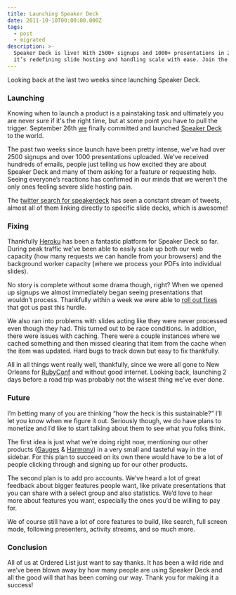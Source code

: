 ```yaml
---
title: Launching Speaker Deck
date: 2011-10-10T00:00:00.000Z
tags:
  - post
  - migrated
description: >-
  Speaker Deck is live! With 2500+ signups and 1000+ presentations in 2 weeks,
  it’s redefining slide hosting and handling scale with ease. Join the ride!
---
```


Looking back at the last two weeks since launching Speaker Deck.

### Launching

Knowing when to launch a product is a painstaking task and ultimately you are never sure if it's the right time, but at some point you have to pull the trigger. September 26th [we](http://orderedlist.com/the-team/) finally committed and launched [Speaker Deck](http://speakerdeck.com) to the world.

The past two weeks since launch have been pretty intense, we've had over 2500 signups and over 1000 presentations uploaded. We've received hundreds of emails, people just telling us how excited they are about Speaker Deck and many of them asking for a feature or requesting help. Seeing everyone’s reactions has confirmed in our minds that we weren’t the only ones feeling severe slide hosting pain.

The [twitter search for speakerdeck](http://twitter.com/#!/search/speakerdeck) has seen a constant stream of tweets, almost all of them linking directly to specific slide decks, which is awesome!

### Fixing

Thankfully [Heroku](http://heroku.com) has been a fantastic platform for Speaker Deck so far. During peak traffic we've been able to easily scale up both our web capacity (how many requests we can handle from your browsers) and the background worker capacity (where we process your PDFs into individual slides).

No story is complete without some drama though, right? When we opened up signups we almost immediately began seeing presentations that wouldn’t process. Thankfully within a week we were able to [roll out fixes](http://jonmagic.com/blog/archives/2011/10/06/grim-multiprocessor-to-the-rescue/) that got us past this hurdle.

We also ran into problems with slides acting like they were never processed even though they had. This turned out to be race conditions. In addition, there were issues with caching. There were a couple instances where we cached something and then missed clearing that item from the cache when the item was updated. Hard bugs to track down but easy to fix thankfully.

All in all things went really well, thankfully, since we were all gone to New Orleans for [RubyConf](http://rubyconf.org) and without good internet. Looking back, launching 2 days before a road trip was probably not the wisest thing we’ve ever done.

### Future

I’m betting many of you are thinking “how the heck is this sustainable?” I’ll let you know when we figure it out. Seriously though, we do have plans to monetize and I’d like to start talking about them to see what you folks think.

The first idea is just what we’re doing right now, mentioning our other products ([Gauges](http://get.gaug.es) & [Harmony](http://get.harmonyapp.com)) in a very small and tasteful way in the sidebar. For this plan to succeed on its own there would have to be a lot of people clicking through and signing up for our other products.

The second plan is to add pro accounts. We’ve heard a lot of great feedback about bigger features people want, like private presentations that you can share with a select group and also statistics. We’d love to hear more about features you want, especially the ones you’d be willing to pay for.

We of course still have a lot of core features to build, like search, full screen mode, following presenters, activity streams, and so much more.

### Conclusion

All of us at Ordered List just want to say thanks. It has been a wild ride and we’ve been blown away by how many people are using Speaker Deck and all the good will that has been coming our way. Thank you for making it a success!
